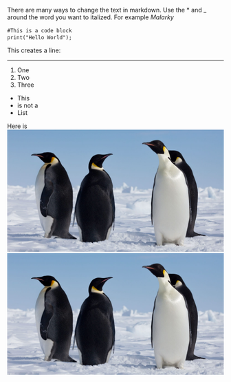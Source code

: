There are many ways to change the text in markdown.
Use the * and _ around the word you want to
italized. For example *Malarky*

```
#This is a code block
print("Hello World");
```

This creates a line:

***

1. One
2. Two
3. Three

* This 
* is not a 
* List

Here is 
![Image](penguin.jpeg)
![Image](penguin.jpeg)